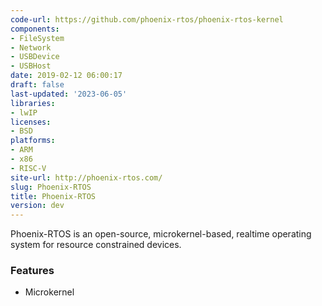 ```yaml
---
code-url: https://github.com/phoenix-rtos/phoenix-rtos-kernel
components:
- FileSystem
- Network
- USBDevice
- USBHost
date: 2019-02-12 06:00:17
draft: false
last-updated: '2023-06-05'
libraries:
- lwIP
licenses:
- BSD
platforms:
- ARM
- x86
- RISC-V
site-url: http://phoenix-rtos.com/
slug: Phoenix-RTOS
title: Phoenix-RTOS
version: dev
---
```

Phoenix-RTOS is an open-source, microkernel-based, realtime operating system for resource constrained devices.

<!--more-->

### Features
- Microkernel


